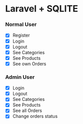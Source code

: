 # Laravel + SQLITE

### Normal User
- [x] Register
- [x] Login
- [x] Logout
- [x] See Categories
- [x] See Products
- [x] See own Orders

### Admin User
- [x] Login
- [x] Logout
- [x] See Categories
- [x] See Products
- [x] See all Orders
- [x] Change orders status